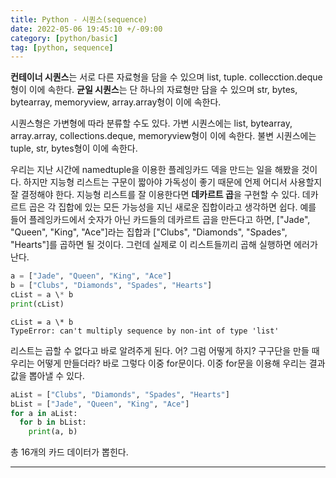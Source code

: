 ```yaml
---
title: Python - 시퀀스(sequence)
date: 2022-05-06 19:45:10 +/-09:00
category: [python/basic]
tag: [python, sequence]
---
```


**컨테이너 시퀀스**는 서로 다른 자료형을 담을 수 있으며 list, tuple. collecction.deque형이 이에 속한다.
**균일 시퀀스**는 단 하나의 자료형만 담을 수 있으며 str, bytes, bytearray, memoryview, array.array형이 이에 속한다.

시퀀스형은 가변형에 따라 분류할 수도 있다.
가변 시퀀스에는 list, bytearray, array.array, collections.deque, memoryview형이 이에 속한다.
불변 시퀀스에는 tuple, str, bytes형이 이에 속한다.

우리는 지난 시간에 namedtuple을 이용한 플레잉카드 덱을 만드는 일을 해봤을 것이다.
하지만 지능형 리스트는 구문이 짧아야 가독성이 좋기 때문에 언제 어디서 사용할지 잘 결정해야 한다.
지능형 리스트를 잘 이용한다면 **데카르트 곱**을 구현할 수 있다. 데카르트 곱은 각 집합에 있는 모든 가능성을 지닌 새로운 집합이라고 생각하면 쉽다. 예를 들어 플레잉카드에서 숫자가 아닌 카드들의 데카르트 곱을 만든다고 하면,
["Jade", "Queen", "King", "Ace"]라는 집합과 ["Clubs", "Diamonds", "Spades", "Hearts"]를 곱하면 될 것이다.
그런데 실제로 이 리스트들끼리 곱해 실행하면 에러가 난다.
```python
a = ["Jade", "Queen", "King", "Ace"]
b = ["Clubs", "Diamonds", "Spades", "Hearts"]
cList = a \* b
print(cList)
```

```text
cList = a \* b 
TypeError: can't multiply sequence by non-int of type 'list'
```
리스트는 곱할 수 없다고 바로 알려주게 된다. 어? 그럼 어떻게 하지?
구구단을 만들 때 우리는 어떻게 만들더라? 바로 그렇다 이중 for문이다.
이중 for문을 이용해 우리는 결과값을 뽑아낼 수 있다.
```python
aList = ["Clubs", "Diamonds", "Spades", "Hearts"]
bList = ["Jade", "Queen", "King", "Ace"]
for a in aList:
  for b in bList:
    print(a, b)
```
총 16개의 카드 데이터가 뽑힌다.

---